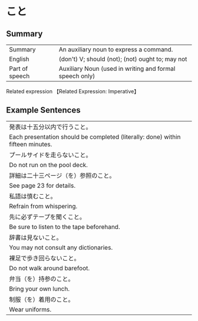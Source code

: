 # こと

## Summary

<table><tr>   <td>Summary<td>   <td>An auxiliary noun to express a command.</td><tr><tr>   <td>English<td>   <td>(don't) V; should (not); (not) ought to; may not</td><tr><tr>   <td>Part of speech<td>   <td>Auxiliary Noun (used in writing and formal speech only)</td><tr></table><tr>   <td>Related expression<td>   <td>【Related Expression: Imperative】</td><tr></table></table>

## Example Sentences

<table><tr><td>発表は十五分以内で行うこと。<td><tr><tr><td>Each presentation should be completed (literally: done) within fifteen minutes.<td><tr><tr><td>プールサイドを走らないこと。<td><tr><tr><td>Do not run on the pool deck.<td><tr><tr><td>詳細は二十三ページ（を）参照のこと。<td><tr><tr><td>See page 23 for details.<td><tr><tr><td>私語は慎むこと。<td><tr><tr><td>Refrain from whispering.<td><tr><tr><td>先に必ずテープを聞くこと。<td><tr><tr><td>Be sure to listen to the tape beforehand.<td><tr><tr><td>辞書は見ないこと。<td><tr><tr><td>You may not consult any dictionaries.<td><tr><tr><td>裸足で歩き回らないこと。<td><tr><tr><td>Do not walk around barefoot.<td><tr><tr><td>弁当（を）持参のこと。<td><tr><tr><td>Bring your own lunch.<td><tr><tr><td>制服（を）着用のこと。<td><tr><tr><td>Wear uniforms.<td><tr></table>

